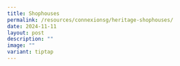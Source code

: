 ```yaml
---
title: Shophouses
permalink: /resources/connexionsg/heritage-shophouses/
date: 2024-11-11
layout: post
description: ""
image: ""
variant: tiptap
---
```

